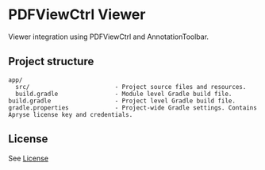 # PDFViewCtrl Viewer

Viewer integration using PDFViewCtrl and AnnotationToolbar.

## Project structure
```
app/
  src/                        - Project source files and resources.
  build.gradle                - Module level Gradle build file.
build.gradle                  - Project level Gradle build file.
gradle.properties             - Project-wide Gradle settings. Contains Apryse license key and credentials.
```

## License
See [License](./../LICENSE)
